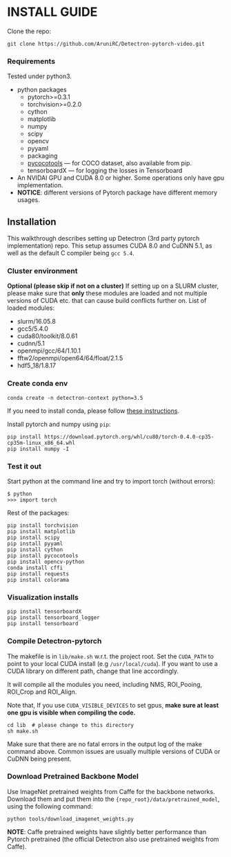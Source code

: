 # INSTALL GUIDE
Clone the repo:

```
git clone https://github.com/AruniRC/Detectron-pytorch-video.git
```

### Requirements

Tested under python3.

- python packages
  - pytorch>=0.3.1
  - torchvision>=0.2.0
  - cython
  - matplotlib
  - numpy
  - scipy
  - opencv
  - pyyaml
  - packaging
  - [pycocotools](https://github.com/cocodataset/cocoapi)  — for COCO dataset, also available from pip.
  - tensorboardX  — for logging the losses in Tensorboard
- An NVIDAI GPU and CUDA 8.0 or higher. Some operations only have gpu implementation.
- **NOTICE**: different versions of Pytorch package have different memory usages.


## Installation
This walkthrough describes setting up Detectron (3rd party pytorch implementation) repo. This setup assumes CUDA 8.0 and CuDNN 5.1, as well as the default C compiler being `gcc 5.4`. 

### Cluster environment
**Optional (please skip if not on a cluster)** If setting up on a SLURM cluster, please make sure that **only** these modules are loaded and not multiple versions of CUDA etc. that can cause build conflicts further on. List of loaded modules:

- slurm/16.05.8 
- gcc5/5.4.0
- cuda80/toolkit/8.0.61
- cudnn/5.1
- openmpi/gcc/64/1.10.1
- fftw2/openmpi/open64/64/float/2.1.5
- hdf5_18/1.8.17


### Create conda env

`conda create -n detectron-context python=3.5`

If you need to install conda, please follow [these instructions](https://docs.anaconda.com/anaconda/install/linux/).

Install pytorch and numpy using `pip`:
```
pip install https://download.pytorch.org/whl/cu80/torch-0.4.0-cp35-cp35m-linux_x86_64.whl
pip install numpy -I
```

### Test it out 
Start python at the command line and try to import torch (without errors):
```
$ python
>>> import torch
```

Rest of the packages:
```
pip install torchvision
pip install matplotlib
pip install scipy
pip install pyyaml
pip install cython
pip install pycocotools
pip install opencv-python
conda install cffi
pip install requests
pip install colorama

```

### Visualization installs

```
pip install tensorboardX
pip install tensorboard_logger
pip install tensorboard
```


### Compile Detectron-pytorch 
The makefile is in `lib/make.sh` w.r.t. the project root. Set the `CUDA_PATH`  to point to your local CUDA install (e.g `/usr/local/cuda`). If you want to use a CUDA library on different path, change that line accordingly.

It will compile all the modules you need, including NMS, ROI_Pooing, ROI_Crop and ROI_Align.

Note that, If you use `CUDA_VISIBLE_DEVICES` to set gpus, **make sure at least one gpu is visible when compiling the code.**

```
cd lib  # please change to this directory
sh make.sh
```

Make sure that there are no fatal errors in the output log of the make command above. Common issues are usually multiple versions of CUDA or CuDNN being present.

### Download Pretrained Backbone Model
Use ImageNet pretrained weights from Caffe for the backbone networks.
Download them and put them into the `{repo_root}/data/pretrained_model`, using the following command:

```
python tools/download_imagenet_weights.py
```

**NOTE**: Caffe pretrained weights have slightly better performance than Pytorch pretrained (the official Detectron also use pretrained weights from Caffe).